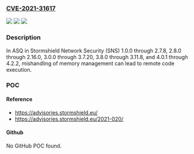 ### [CVE-2021-31617](https://cve.mitre.org/cgi-bin/cvename.cgi?name=CVE-2021-31617)
![](https://img.shields.io/static/v1?label=Product&message=n%2Fa&color=blue)
![](https://img.shields.io/static/v1?label=Version&message=n%2Fa&color=blue)
![](https://img.shields.io/static/v1?label=Vulnerability&message=n%2Fa&color=brighgreen)

### Description

In ASQ in Stormshield Network Security (SNS) 1.0.0 through 2.7.8, 2.8.0 through 2.16.0, 3.0.0 through 3.7.20, 3.8.0 through 3.11.8, and 4.0.1 through 4.2.2, mishandling of memory management can lead to remote code execution.

### POC

#### Reference
- https://advisories.stormshield.eu/
- https://advisories.stormshield.eu/2021-020/

#### Github
No GitHub POC found.

